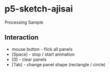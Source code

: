 # p5-sketch-ajisai

Processing Sample

## Interaction

- mouse button - flick all panels
- [Space] - stop / start animation
- [0] - clear panels
- [Tab] - change panel shape (rectangle / circle)
